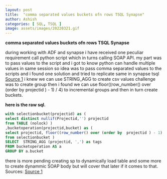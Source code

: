 ```yaml
---
layout: post
title:  "comma separated values buckets ofn rows TSQL Synapse"
author: Ashish
categories: [ SQL, TSQL ]
image: assets/images/20220321.gif
---
```


**comma separated values buckets ofn rows TSQL Synapse**


during working with ADF and synapse i have received one peculiar requirement call python script which in turns calling SOAP API.
my part was to pass values to the script and i got to know python can handle multiple values in same session so idea was to pass comma separated values to the scripts and i found one solution and tried to replicate same in synapse tsql [Source 1](https://asktom.oracle.com/pls/apex/f%3Fp%3D100:11:0::::P11_QUESTION_ID:9543894900346291667/)
i knew we can use STRING_AGG to create csv values challenge was to create group then i found we can use floor((row_number() over (order by  projectid ) - 1) / 4) to incremental groups and then in turn create buckets.

**here is the raw sql.**

~~~sql 
with selectionbucket(projectid) as (
select distinct nullif(Projectid,'') projectid
from TABLE (nolock) )
,bucketoperation(projectid,bucket) as (
select projectid, floor((row_number() over (order by  projectid ) - 1) / 4) as bucket
from selectionbucket )
SELECT  STRING_AGG (projectid, ',') as tags
FROM bucketoperation AS a
GROUP BY a.bucket
~~~

there is more pending creating sp to dynamically load table and some more to create dynammic SOAP body but will cover that later if it comes to that.
Sources:
[Source 1](https://asktom.oracle.com/pls/apex/f%3Fp%3D100:11:0::::P11_QUESTION_ID:9543894900346291667/)